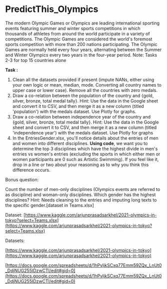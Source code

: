 # PredictThis_Olympics

The modern Olympic Games or Olympics are leading international sporting events featuring summer and winter sports competitions in which thousands of athletes from around the world participate in a variety of competitions. The Olympic Games are considered the world's foremost sports competition with more than 200 nations participating. The Olympic Games are normally held every four years, alternating between the Summer and Winter Olympics every two years in the four-year period.
Note: Tasks 2-3 for top 15 countries alone

**Task :** 

1. Clean all the datasets provided if present (impute NANs, either using your own logic or mean, median, mode. Converting all country names to upper case or lower case). Remove all the countries with zero medals.
2. Draw a co-relation between the population of the country and {gold, silver, bronze, total medal tally}. Hint: Use the data in the Google sheet and convert it to CSV, and then merge it as a new column (titled 'population') with the medals dataset. Use Plotly for graphs.
3. Draw a co-relation between independence year of the country and {gold, silver, bronze, total medal tally}. Hint: Use the data in the Google sheet and convert it to CSV, and then merge it as a new column (titled 'independence year') with the medals dataset. Use Plotly for graphs
4. In the EntriesGender.xlsx, you'll notice details about the entries of men and women into different disciplines. **Using code**, we want you to determine the top 3 disciplines which have the highest divide in men's entries vs women's entries (excluding the sports in which either men or women participants are 0 such as Artistic Swimming). If you feel like it, drop in a line or two about your reasoning as to why you think this difference occurs.

Bonus question:

Count the number of men-only disciplines (Olympics events are referred to as discipline) and woman-only disciplines. Which gender has the highest disciplines? Hint: Needs cleaning to the entries and imputing long texts to the specific gender.[dataset in Teams.xlsx]

Dataset: [https://www.kaggle.com/arjunprasadsarkhel/2021-olympics-in-tokyo?select=Teams.xlsx](https://www.kaggle.com/arjunprasadsarkhel/2021-olympics-in-tokyo?select=Teams.xlsx)

Datasets:

[https://www.kaggle.com/arjunprasadsarkhel/2021-olympics-in-tokyo](https://www.kaggle.com/arjunprasadsarkhel/2021-olympics-in-tokyo)

[https://docs.google.com/spreadsheets/d/1hPvljkSCxq77Emm59ZQx_LnUt0_DdjNUG255IDzwCTI/edit#gid=0](https://docs.google.com/spreadsheets/d/1hPvljkSCxq77Emm59ZQx_LnUt0_DdjNUG255IDzwCTI/edit#gid=0)
